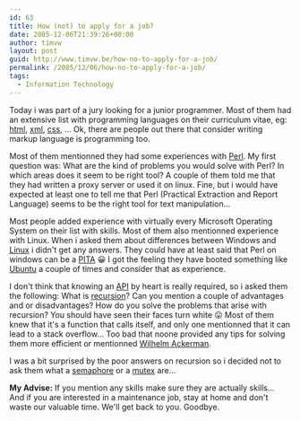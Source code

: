```yaml
---
id: 63
title: How (not) to apply for a job?
date: 2005-12-06T21:39:26+00:00
author: timvw
layout: post
guid: http://www.timvw.be/how-no-to-apply-for-a-job/
permalink: /2005/12/06/how-no-to-apply-for-a-job/
tags:
  - Information Technology
---
```

Today i was part of a jury looking for a junior programmer. Most of them had an extensive list with programming languages on their curriculum vitae, eg: [html](http://www.w3.org/TR/html4/), [xml](http://www.w3.org/XML/), [css](http://www.w3.org/Style/CSS/), ... Ok, there are people out there that consider writing markup language is programming too.

Most of them mentionned they had some experiences with [Perl](http://www.perl.org). My first question was: What are the kind of problems you would solve with Perl? In which areas does it seem to be right tool? A couple of them told me that they had written a proxy server or used it on linux. Fine, but i would have expected at least one to tell me that Perl (Practical Extraction and Report Language) seems to be the right tool for text manipulation...

Most people added experience with virtually every Microsoft Operating System on their list with skills. Most of them also mentionned experience with Linux. When i asked them about differences between Windows and [Linux](http://www.linux.org) i didn't get any answers. They could have at least said that Perl on windows can be a [PITA](http://en.wiktionary.org/wiki/PITA) 😀 I got the feeling they have booted something like [Ubuntu](http://www.ubuntulinux.org/) a couple of times and consider that as experience. 

I don't think that knowing an [API](http://en.wikipedia.org/wiki/API) by heart is really required, so i asked them the following: What is [recursion](http://en.wikipedia.org/wiki/Recursion)? Can you mention a couple of advantages and or disadvantages? How do you solve the problems that arise with recursion? You should have seen their faces turn white 😛 Most of them knew that it's a function that calls itself, and only one mentionned that it can lead to a stack overflow... Too bad that noone provided any tips for solving them more efficient or mentionned [Wilhelm Ackerman](http://en.wikipedia.org/wiki/Wilhelm_Ackermann).

I was a bit surprised by the poor answers on recursion so i decided not to ask them what a [semaphore](http://en.wiktionary.org/wiki/semaphore) or a [mutex](http://www.webopedia.com/TERM/M/mutex.html) are...

**My Advise:** If you mention any skills make sure they are actually skills... And if you are interested in a maintenance job, stay at home and don't waste our valuable time. We'll get back to you. Goodbye.
